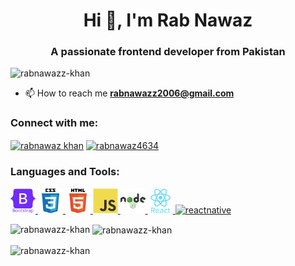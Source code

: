 <h1 align="center">Hi 👋, I'm Rab Nawaz</h1>
<h3 align="center">A passionate frontend developer from Pakistan</h3>


<p align="left"> <img src="https://komarev.com/ghpvc/?username=rabnawazz-khan&label=Profile%20views&color=0e75b6&style=flat" alt="rabnawazz-khan" /> </p>

- 📫 How to reach me **rabnawazz2006@gmail.com**

<h3 align="left">Connect with me:</h3>
<p align="left">
<a href="https://fb.com/rabnawaz khan" target="blank"><img align="center" src="https://raw.githubusercontent.com/rahuldkjain/github-profile-readme-generator/master/src/images/icons/Social/facebook.svg" alt="rabnawaz khan" height="30" width="40" /></a>
<a href="https://instagram.com/rabnawaz4634" target="blank"><img align="center" src="https://raw.githubusercontent.com/rahuldkjain/github-profile-readme-generator/master/src/images/icons/Social/instagram.svg" alt="rabnawaz4634" height="30" width="40" /></a>
</p>

<h3 align="left">Languages and Tools:</h3>
<p align="left"> <a href="https://getbootstrap.com" target="_blank" rel="noreferrer"> <img src="https://raw.githubusercontent.com/devicons/devicon/master/icons/bootstrap/bootstrap-plain-wordmark.svg" alt="bootstrap" width="40" height="40"/> </a> <a href="https://www.w3schools.com/css/" target="_blank" rel="noreferrer"> <img src="https://raw.githubusercontent.com/devicons/devicon/master/icons/css3/css3-original-wordmark.svg" alt="css3" width="40" height="40"/> </a> <a href="https://www.w3.org/html/" target="_blank" rel="noreferrer"> <img src="https://raw.githubusercontent.com/devicons/devicon/master/icons/html5/html5-original-wordmark.svg" alt="html5" width="40" height="40"/> </a> <a href="https://developer.mozilla.org/en-US/docs/Web/JavaScript" target="_blank" rel="noreferrer"> <img src="https://raw.githubusercontent.com/devicons/devicon/master/icons/javascript/javascript-original.svg" alt="javascript" width="40" height="40"/> </a> <a href="https://nodejs.org" target="_blank" rel="noreferrer"> <img src="https://raw.githubusercontent.com/devicons/devicon/master/icons/nodejs/nodejs-original-wordmark.svg" alt="nodejs" width="40" height="40"/> </a> <a href="https://reactjs.org/" target="_blank" rel="noreferrer"> <img src="https://raw.githubusercontent.com/devicons/devicon/master/icons/react/react-original-wordmark.svg" alt="react" width="40" height="40"/> </a> <a href="https://reactnative.dev/" target="_blank" rel="noreferrer"> <img src="https://reactnative.dev/img/header_logo.svg" alt="reactnative" width="40" height="40"/> </a> </p>

<p><img align="left" src="https://github-readme-stats.vercel.app/api/top-langs?username=rabnawazz-khan&show_icons=true&locale=en&layout=compact" alt="rabnawazz-khan" /></p>

<p>&nbsp;<img align="center" src="https://github-readme-stats.vercel.app/api?username=rabnawazz-khan&show_icons=true&locale=en" alt="rabnawazz-khan" /></p>

<p><img align="center" src="https://github-readme-streak-stats.herokuapp.com/?user=rabnawazz-khan&" alt="rabnawazz-khan" /></p>

